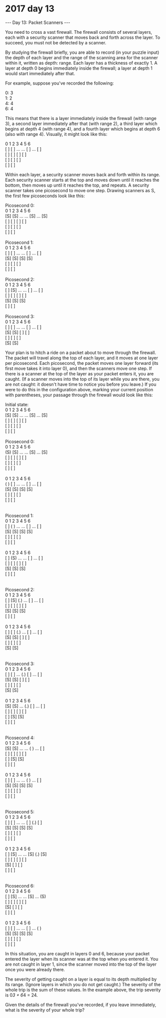# 2017 day 13

--- Day 13: Packet Scanners ---

You need to cross a vast firewall. The firewall consists of several layers, each with a security scanner that moves back and forth across the layer. To succeed, you must not be detected by a scanner.



By studying the firewall briefly, you are able to record (in your puzzle input) the depth of each layer and the range of the scanning area for the scanner within it, written as depth: range. Each layer has a thickness of exactly 1. A layer at depth 0 begins immediately inside the firewall; a layer at depth 1 would start immediately after that.



For example, suppose you've recorded the following:



0: 3\
1: 2\
4: 4\
6: 4



This means that there is a layer immediately inside the firewall (with range 3), a second layer immediately after that (with range 2), a third layer which begins at depth 4 (with range 4), and a fourth layer which begins at depth 6 (also with range 4). Visually, it might look like this:



0   1   2   3   4   5   6\
[ ] [ ] ... ... [ ] ... [ ]\
[ ] [ ]         [ ]     [ ]\
[ ]             [ ]     [ ]\
                [ ]     [ ]



Within each layer, a security scanner moves back and forth within its range. Each security scanner starts at the top and moves down until it reaches the bottom, then moves up until it reaches the top, and repeats. A security scanner takes one picosecond to move one step.  Drawing scanners as S, the first few picoseconds look like this:



Picosecond 0:\
 0   1   2   3   4   5   6\
[S] [S] ... ... [S] ... [S]\
[ ] [ ]         [ ]     [ ]\
[ ]             [ ]     [ ]\
                [ ]     [ ]\
\
Picosecond 1:\
 0   1   2   3   4   5   6\
[ ] [ ] ... ... [ ] ... [ ]\
[S] [S]         [S]     [S]\
[ ]             [ ]     [ ]\
                [ ]     [ ]\
\
Picosecond 2:\
 0   1   2   3   4   5   6\
[ ] [S] ... ... [ ] ... [ ]\
[ ] [ ]         [ ]     [ ]\
[S]             [S]     [S]\
                [ ]     [ ]\
\
Picosecond 3:\
 0   1   2   3   4   5   6\
[ ] [ ] ... ... [ ] ... [ ]\
[S] [S]         [ ]     [ ]\
[ ]             [ ]     [ ]\
                [S]     [S]



Your plan is to hitch a ride on a packet about to move through the firewall.  The packet will travel along the top of each layer, and it moves at one layer per picosecond. Each picosecond, the packet moves one layer forward (its first move takes it into layer 0), and then the scanners move one step. If there is a scanner at the top of the layer as your packet enters it, you are caught. (If a scanner moves into the top of its layer while you are there, you are not caught: it doesn't have time to notice you before you leave.) If you were to do this in the configuration above, marking your current position with parentheses, your passage through the firewall would look like this:



Initial state:\
 0   1   2   3   4   5   6\
[S] [S] ... ... [S] ... [S]\
[ ] [ ]         [ ]     [ ]\
[ ]             [ ]     [ ]\
                [ ]     [ ]\
\
Picosecond 0:\
 0   1   2   3   4   5   6\
(S) [S] ... ... [S] ... [S]\
[ ] [ ]         [ ]     [ ]\
[ ]             [ ]     [ ]\
                [ ]     [ ]\
\
 0   1   2   3   4   5   6\
( ) [ ] ... ... [ ] ... [ ]\
[S] [S]         [S]     [S]\
[ ]             [ ]     [ ]\
                [ ]     [ ]\
\
\
Picosecond 1:\
 0   1   2   3   4   5   6\
[ ] ( ) ... ... [ ] ... [ ]\
[S] [S]         [S]     [S]\
[ ]             [ ]     [ ]\
                [ ]     [ ]\
\
 0   1   2   3   4   5   6\
[ ] (S) ... ... [ ] ... [ ]\
[ ] [ ]         [ ]     [ ]\
[S]             [S]     [S]\
                [ ]     [ ]\
\
\
Picosecond 2:\
 0   1   2   3   4   5   6\
[ ] [S] (.) ... [ ] ... [ ]\
[ ] [ ]         [ ]     [ ]\
[S]             [S]     [S]\
                [ ]     [ ]\
\
 0   1   2   3   4   5   6\
[ ] [ ] (.) ... [ ] ... [ ]\
[S] [S]         [ ]     [ ]\
[ ]             [ ]     [ ]\
                [S]     [S]\
\
\
Picosecond 3:\
 0   1   2   3   4   5   6\
[ ] [ ] ... (.) [ ] ... [ ]\
[S] [S]         [ ]     [ ]\
[ ]             [ ]     [ ]\
                [S]     [S]\
\
 0   1   2   3   4   5   6\
[S] [S] ... (.) [ ] ... [ ]\
[ ] [ ]         [ ]     [ ]\
[ ]             [S]     [S]\
                [ ]     [ ]\
\
\
Picosecond 4:\
 0   1   2   3   4   5   6\
[S] [S] ... ... ( ) ... [ ]\
[ ] [ ]         [ ]     [ ]\
[ ]             [S]     [S]\
                [ ]     [ ]\
\
 0   1   2   3   4   5   6\
[ ] [ ] ... ... ( ) ... [ ]\
[S] [S]         [S]     [S]\
[ ]             [ ]     [ ]\
                [ ]     [ ]\
\
\
Picosecond 5:\
 0   1   2   3   4   5   6\
[ ] [ ] ... ... [ ] (.) [ ]\
[S] [S]         [S]     [S]\
[ ]             [ ]     [ ]\
                [ ]     [ ]\
\
 0   1   2   3   4   5   6\
[ ] [S] ... ... [S] (.) [S]\
[ ] [ ]         [ ]     [ ]\
[S]             [ ]     [ ]\
                [ ]     [ ]\
\
\
Picosecond 6:\
 0   1   2   3   4   5   6\
[ ] [S] ... ... [S] ... (S)\
[ ] [ ]         [ ]     [ ]\
[S]             [ ]     [ ]\
                [ ]     [ ]\
\
 0   1   2   3   4   5   6\
[ ] [ ] ... ... [ ] ... ( )\
[S] [S]         [S]     [S]\
[ ]             [ ]     [ ]\
                [ ]     [ ]



In this situation, you are caught in layers 0 and 6, because your packet entered the layer when its scanner was at the top when you entered it. You are not caught in layer 1, since the scanner moved into the top of the layer once you were already there.



The severity of getting caught on a layer is equal to its depth multiplied by its range. (Ignore layers in which you do not get caught.) The severity of the whole trip is the sum of these values.  In the example above, the trip severity is 0*3 + 6*4 = 24.



Given the details of the firewall you've recorded, if you leave immediately, what is the severity of your whole trip?



